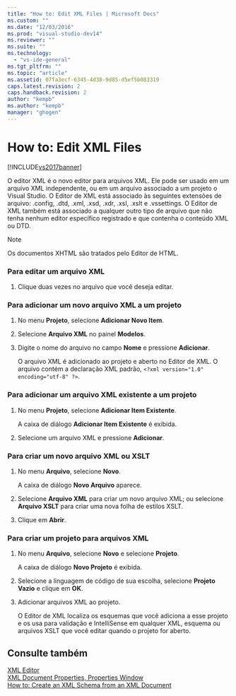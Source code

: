 ```yaml
---
title: "How to: Edit XML Files | Microsoft Docs"
ms.custom: ""
ms.date: "12/03/2016"
ms.prod: "visual-studio-dev14"
ms.reviewer: ""
ms.suite: ""
ms.technology: 
  - "vs-ide-general"
ms.tgt_pltfrm: ""
ms.topic: "article"
ms.assetid: 07fa3ecf-6345-4d30-9d85-d5ef5b083319
caps.latest.revision: 2
caps.handback.revision: 2
author: "kempb"
ms.author: "kempb"
manager: "ghogen"
---
```

# How to: Edit XML Files
[!INCLUDE[vs2017banner](../code-quality/includes/vs2017banner.md)]

O editor XML é o novo editor para arquivos XML.  Ele pode ser usado em um arquivo XML independente, ou em um arquivo associado a um projeto o Visual Studio.  O Editor de XML está associado às seguintes extensões de arquivo: .config, .dtd, .xml, .xsd, .xdr, .xsl, .xslt e .vssettings.  O Editor de XML também está associado a qualquer outro tipo de arquivo que não tenha nenhum editor específico registrado e que contenha o conteúdo XML ou DTD.  
  
> [!NOTE]
>  Os documentos XHTML são tratados pelo Editor de HTML.  
  
### Para editar um arquivo XML  
  
1.  Clique duas vezes no arquivo que você deseja editar.  
  
### Para adicionar um novo arquivo XML a um projeto  
  
1.  No menu **Projeto**, selecione **Adicionar Novo Item**.  
  
2.  Selecione **Arquivo XML** no painel **Modelos**.  
  
3.  Digite o nome do arquivo no campo **Nome** e pressione **Adicionar**.  
  
     O arquivo XML é adicionado ao projeto e aberto no Editor de XML.  O arquivo contém a declaração XML padrão, `<?xml version="1.0" encoding="utf-8" ?>`.  
  
### Para adicionar um arquivo XML existente a um projeto  
  
1.  No menu **Projeto**, selecione **Adicionar Item Existente**.  
  
     A caixa de diálogo **Adicionar Item Existente** é exibida.  
  
2.  Selecione um arquivo XML e pressione **Adicionar**.  
  
### Para criar um novo arquivo XML ou XSLT  
  
1.  No menu **Arquivo**, selecione **Novo**.  
  
     A caixa de diálogo **Novo Arquivo** aparece.  
  
2.  Selecione **Arquivo XML** para criar um novo arquivo XML; ou selecione **Arquivo XSLT** para criar uma nova folha de estilos XSLT.  
  
3.  Clique em **Abrir**.  
  
### Para criar um projeto para arquivos XML  
  
1.  No menu **Arquivo**, selecione **Novo** e selecione **Projeto**.  
  
     A caixa de diálogo **Novo Projeto** é exibida.  
  
2.  Selecione a linguagem de código de sua escolha, selecione **Projeto Vazio** e clique em **OK**.  
  
3.  Adicionar arquivos XML ao projeto.  
  
     O Editor de XML localiza os esquemas que você adiciona a esse projeto e os usa para validação e IntelliSense em qualquer XML, esquema ou arquivos XSLT que você editar quando o projeto for aberto.  
  
## Consulte também  
 [XML Editor](../xml-tools/xml-editor.md)   
 [XML Document Properties, Properties Window](../xml-tools/xml-document-properties-properties-window.md)   
 [How to: Create an XML Schema from an XML Document](../xml-tools/how-to-create-an-xml-schema-from-an-xml-document.md)